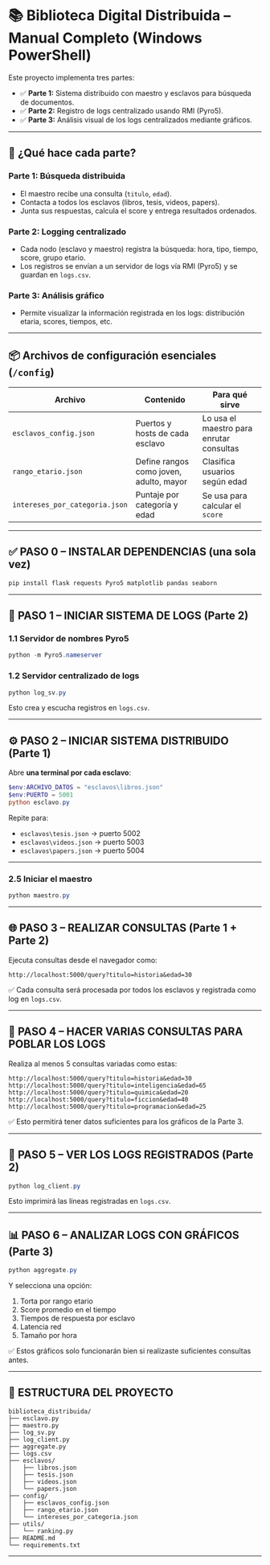 # 📚 Biblioteca Digital Distribuida – Manual Completo (Windows PowerShell)

Este proyecto implementa tres partes:

- ✅ **Parte 1:** Sistema distribuido con maestro y esclavos para búsqueda de documentos.
- ✅ **Parte 2:** Registro de logs centralizado usando RMI (Pyro5).
- ✅ **Parte 3:** Análisis visual de los logs centralizados mediante gráficos.

---

## 🧠 ¿Qué hace cada parte?

### Parte 1: Búsqueda distribuida
- El maestro recibe una consulta (`titulo`, `edad`).
- Contacta a todos los esclavos (libros, tesis, videos, papers).
- Junta sus respuestas, calcula el score y entrega resultados ordenados.

### Parte 2: Logging centralizado
- Cada nodo (esclavo y maestro) registra la búsqueda: hora, tipo, tiempo, score, grupo etario.
- Los registros se envían a un servidor de logs vía RMI (Pyro5) y se guardan en `logs.csv`.

### Parte 3: Análisis gráfico
- Permite visualizar la información registrada en los logs: distribución etaria, scores, tiempos, etc.

---

## 📦 Archivos de configuración esenciales (`/config`)

| Archivo | Contenido | Para qué sirve |
|--------|-----------|----------------|
| `esclavos_config.json` | Puertos y hosts de cada esclavo | Lo usa el maestro para enrutar consultas |
| `rango_etario.json` | Define rangos como joven, adulto, mayor | Clasifica usuarios según edad |
| `intereses_por_categoria.json` | Puntaje por categoría y edad | Se usa para calcular el `score` |

---

## ✅ PASO 0 – INSTALAR DEPENDENCIAS (una sola vez)

```powershell
pip install flask requests Pyro5 matplotlib pandas seaborn
```

---

## 🔌 PASO 1 – INICIAR SISTEMA DE LOGS (Parte 2)

### 1.1 Servidor de nombres Pyro5

```powershell
python -m Pyro5.nameserver
```

### 1.2 Servidor centralizado de logs

```powershell
python log_sv.py
```

Esto crea y escucha registros en `logs.csv`.

---

## ⚙️ PASO 2 – INICIAR SISTEMA DISTRIBUIDO (Parte 1)

Abre **una terminal por cada esclavo**:

```powershell
$env:ARCHIVO_DATOS = "esclavos\libros.json"
$env:PUERTO = 5001
python esclavo.py
```

Repite para:

- `esclavos\tesis.json` → puerto 5002
- `esclavos\videos.json` → puerto 5003
- `esclavos\papers.json` → puerto 5004

---

### 2.5 Iniciar el maestro

```powershell
python maestro.py
```

---

## 🌐 PASO 3 – REALIZAR CONSULTAS (Parte 1 + Parte 2)

Ejecuta consultas desde el navegador como:

```
http://localhost:5000/query?titulo=historia&edad=30
```

✅ Cada consulta será procesada por todos los esclavos y registrada como log en `logs.csv`.

---

## 🧪 PASO 4 – HACER VARIAS CONSULTAS PARA POBLAR LOS LOGS

Realiza al menos 5 consultas variadas como estas:

```
http://localhost:5000/query?titulo=historia&edad=30
http://localhost:5000/query?titulo=inteligencia&edad=65
http://localhost:5000/query?titulo=quimica&edad=20
http://localhost:5000/query?titulo=ficcion&edad=40
http://localhost:5000/query?titulo=programacion&edad=25
```

✅ Esto permitirá tener datos suficientes para los gráficos de la Parte 3.

---

## 📄 PASO 5 – VER LOS LOGS REGISTRADOS (Parte 2)

```powershell
python log_client.py
```

Esto imprimirá las líneas registradas en `logs.csv`.

---

## 📊 PASO 6 – ANALIZAR LOGS CON GRÁFICOS (Parte 3)

```powershell
python aggregate.py
```

Y selecciona una opción:

1. Torta por rango etario  
2. Score promedio en el tiempo  
3. Tiempos de respuesta por esclavo  
4. Latencia red  
5. Tamaño por hora

✅ Estos gráficos solo funcionarán bien si realizaste suficientes consultas antes.

---

## 📂 ESTRUCTURA DEL PROYECTO

```
biblioteca_distribuida/
├── esclavo.py
├── maestro.py
├── log_sv.py
├── log_client.py
├── aggregate.py
├── logs.csv
├── esclavos/
│   ├── libros.json
│   ├── tesis.json
│   ├── videos.json
│   └── papers.json
├── config/
│   ├── esclavos_config.json
│   ├── rango_etario.json
│   └── intereses_por_categoria.json
├── utils/
│   └── ranking.py
├── README.md
└── requirements.txt
```

---
